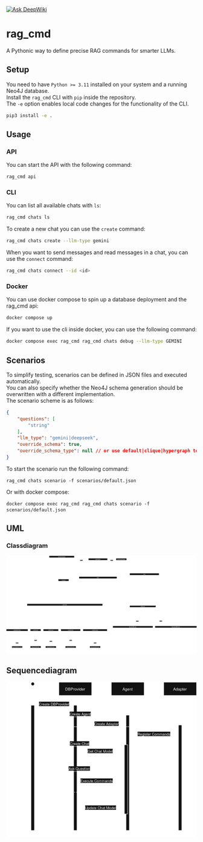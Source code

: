 [![Ask DeepWiki](https://deepwiki.com/badge.svg)](https://deepwiki.com/DlieBG/rag_cmd)

# rag_cmd
A Pythonic way to define precise RAG commands for smarter LLMs.

## Setup
You need to have `Python >= 3.11` installed on your system and a running Neo4J database.\
Install the `rag_cmd` CLI with `pip` inside the repository.\
The `-e` option enables local code changes for the functionality of the CLI.
```bash
pip3 install -e .
```

## Usage
### API
You can start the API with the following command:
```bash
rag_cmd api
```

### CLI
You can list all available chats with `ls`:
```bash
rag_cmd chats ls
```

To create a new chat you can use the `create` command:
```bash
rag_cmd chats create --llm-type gemini
```

When you want to send messages and read messages in a chat, you can use the `connect` command:
```bash
rag_cmd chats connect --id <id>
```

### Docker
You can use docker compose to spin up a database deployment and the rag_cmd api:
```bash
docker compose up
```
If you want to use the cli inside docker, you can use the following command:
```bash
docker compose exec rag_cmd rag_cmd chats debug --llm-type GEMINI
```

## Scenarios
To simplify testing, scenarios can be defined in JSON files and executed automatically.\
You can also specify whether the Neo4J schema generation should be overwritten with a different implementation.\
The scenario scheme is as follows:
```json
{
    "questions": [
        "string"
    ],
    "llm_type": "gemini|deepseek",
    "override_schema": true,
    "override_schema_type": null // or use default|clique|hypergraph to skip the select prompt
}
```
To start the scenario run the following command:
```
rag_cmd chats scenario -f scenarios/default.json
```
Or with docker compose:
```
docker compose exec rag_cmd rag_cmd chats scenario -f scenarios/default.json
```

## UML
### Classdiagram
![UML Classdiagram](diagrams/Classdiagram.drawio.png)

## Sequencediagram
![UML Sequencediagram](diagrams/Sequencediagram.drawio.png)
